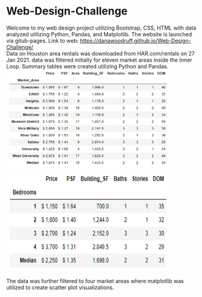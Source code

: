 # Web-Design-Challenge
Welcome to my web design project utilizing Bootstrap, CSS, HTML with data analyzed utilizing Python, Pandas, and Matplotlib. The website is launched via gitub-pages.
Link to web: https://danawoodruff.github.io/Web-Design-Challenge/
<br>
Data on Houston area rentals was downloaded from HAR.com/rentals on 27 Jan 2021. data was filtered initially for eleven market areas inside the Inner Loop.  Summary tables were created utilizing Python and Pandas.  
<img width="432" height="259" src="Images/Inner%20Loop%20median%20values.PNG"></p><img width="432" height="259" src="Images/Inner%20Loop%20Beds.PNG"></p>


The data was further filtered to four market areas where matplotlib was utilized to create scatter plot visualizations.

